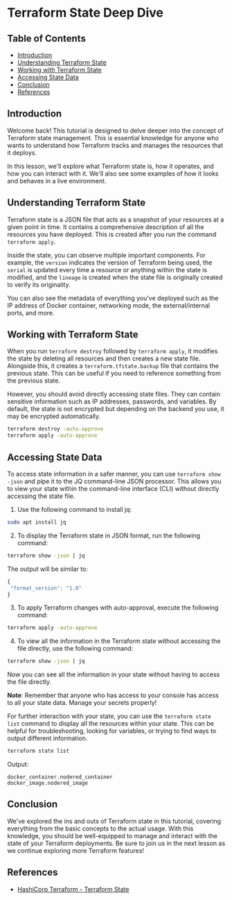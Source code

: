 # Terraform State Deep Dive

## Table of Contents

- [Introduction](#introduction)
- [Understanding Terraform State](#understanding-terraform-state)
- [Working with Terraform State](#working-with-terraform-state)
- [Accessing State Data](#accessing-state-data)
- [Conclusion](#conclusion)
- [References](#references)

## Introduction

Welcome back! This tutorial is designed to delve deeper into the concept of Terraform state management. This is essential knowledge for anyone who wants to understand how Terraform tracks and manages the resources that it deploys. 

In this lesson, we'll explore what Terraform state is, how it operates, and how you can interact with it. We'll also see some examples of how it looks and behaves in a live environment.

## Understanding Terraform State

Terraform state is a JSON file that acts as a snapshot of your resources at a given point in time. It contains a comprehensive description of all the resources you have deployed. This is created after you run the command `terraform apply`. 

Inside the state, you can observe multiple important components. For example, the `version` indicates the version of Terraform being used, the `serial` is updated every time a resource or anything within the state is modified, and the `lineage` is created when the state file is originally created to verify its originality.

You can also see the metadata of everything you've deployed such as the IP address of Docker container, networking mode, the external/internal ports, and more.

## Working with Terraform State

When you run `terraform destroy` followed by `terraform apply`, it modifies the state by deleting all resources and then creates a new state file. Alongside this, it creates a `terraform.tfstate.backup` file that contains the previous state. This can be useful if you need to reference something from the previous state.

However, you should avoid directly accessing state files. They can contain sensitive information such as IP addresses, passwords, and variables. By default, the state is not encrypted but depending on the backend you use, it may be encrypted automatically.

```bash
terraform destroy -auto-approve
terraform apply -auto-approve
```

## Accessing State Data

To access state information in a safer manner, you can use `terraform show -json` and pipe it to the JQ command-line JSON processor. This allows you to view your state within the command-line interface (CLI) without directly accessing the state file.

1. Use the following command to install jq:

```bash
sudo apt install jq
```

2. To display the Terraform state in JSON format, run the following command:

```bash
terraform show -json | jq
```

The output will be similar to:

```js
{
 "format_version": "1.0"
}
```

3. To apply Terraform changes with auto-approval, execute the following command:

```bash
terraform apply -auto-approve
```

4. To view all the information in the Terraform state without accessing the file directly, use the following command:

```bash
terraform show -json | jq
```

Now you can see all the information in your state without having to access the file directly.

**Note**: Remember that anyone who has access to your console has access to all your state data. Manage your secrets properly!

For further interaction with your state, you can use the `terraform state list` command to display all the resources within your state. This can be helpful for troubleshooting, looking for variables, or trying to find ways to output different information.

```bash
terraform state list
```

Output:

```plaintext
docker_container.nodered_container
docker_image.nodered_image
```
## Conclusion

We've explored the ins and outs of Terraform state in this tutorial, covering everything from the basic concepts to the actual usage. With this knowledge, you should be well-equipped to manage and interact with the state of your Terraform deployments. Be sure to join us in the next lesson as we continue exploring more Terraform features!

## References

- [HashiCorp Terraform - Terraform State](https://developer.hashicorp.com/terraform/language/state)